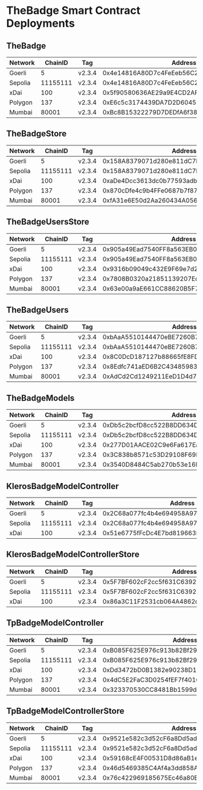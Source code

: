 # TheBadge Smart Contract Deployments

## TheBadge

| Network | ChainID  | Tag    | Address                                    |
| ------- | -------- |--------| ------------------------------------------ |
| Goerli  | 5        | v2.3.4 | 0x4e14816A80D7c4FeEeb56C225e821c6374F4AB56 |
| Sepolia | 11155111 | v2.3.4 | 0x4e14816A80D7c4FeEeb56C225e821c6374F4AB56 |
| xDai    | 100      | v2.3.4 | 0x5f90580636AE29a9E4CD2AFFCE6d73501cD594F2 |
| Polygon | 137      | v2.3.4 | 0xE6c5c3174439DA7D2D60456Ca7eB97E7Dcd551e6 |
| Mumbai  | 80001    | v2.3.4 | 0xBc8B15322279D7DEDfA6f38EC22075491aEDDB0f |

## TheBadgeStore

| Network | ChainID  | Tag    | Address                                    |
| ------- | -------- |--------| ------------------------------------------ |
| Goerli  | 5        | v2.3.4 | 0x158A8379071d280e811dC7b670c22a0b46dC582D |
| Sepolia | 11155111 | v2.3.4 | 0x158A8379071d280e811dC7b670c22a0b46dC582D |
| xDai    | 100      | v2.3.4 | 0xaDe4Dcc3613dc0b77593adb3D694F2F6f71E4125 |
| Polygon | 137      | v2.3.4 | 0x870cDfe4c9b4FFe0687b7f871f6e96793440B214 |
| Mumbai  | 80001    | v2.3.4 | 0xfA31e6E50d2Aa260434A056e7CaA3FD582B1FfE8 |

## TheBadgeUsersStore

| Network | ChainID  | Tag    | Address                                    |
| ------- | -------- |--------| ------------------------------------------ |
| Goerli  | 5        | v2.3.4 | 0x905a49Ead7540FF8a563EB02F66B5c13c5e8eC71 |
| Sepolia | 11155111 | v2.3.4 | 0x905a49Ead7540FF8a563EB02F66B5c13c5e8eC71 |
| xDai    | 100      | v2.3.4 | 0x9316b09049c432E9F69e7d2f613036d936332Ad1 |
| Polygon | 137      | v2.3.4 | 0x7808B0320a21851139207EdAaAAfb1dc4039ceC2 |
| Mumbai  | 80001    | v2.3.4 | 0x63e00a9aE661CC88620B5F71FE03DaDa958B5096 |

## TheBadgeUsers

| Network | ChainID  | Tag    | Address                                    |
| ------- | -------- |--------| ------------------------------------------ |
| Goerli  | 5        | v2.3.4 | 0xbAaA5510144470eBE7260B743CA5516596A0250E |
| Sepolia | 11155111 | v2.3.4 | 0xbAaA5510144470eBE7260B743CA5516596A0250E |
| xDai    | 100      | v2.3.4 | 0x8C0DcD187127b88665fE8FD4F39Cb18758946C0f |
| Polygon | 137      | v2.3.4 | 0x8Edfc741aED6B2C43485983d4C7b6B095b00500c |
| Mumbai  | 80001    | v2.3.4 | 0xAdCd2Cd1249211EeD1D4d72b1E8B53F3A792e5da |

## TheBadgeModels

| Network | ChainID  | Tag    | Address                                    |
| ------- | -------- |--------| ------------------------------------------ |
| Goerli  | 5        | v2.3.4 | 0xDb5c2bcfD8cc522B8DD634DC507E135383049566 |
| Sepolia | 11155111 | v2.3.4 | 0xDb5c2bcfD8cc522B8DD634DC507E135383049566 |
| xDai    | 100      | v2.3.4 | 0x277D01AACE02C9e6Fa617Ea61Ece24BEDa46453c |
| Polygon | 137      | v2.3.4 | 0x3C838b8571c53D29108F69b98145f8FcC446Fa5a |
| Mumbai  | 80001    | v2.3.4 | 0x3540D8484C5ab270b53e16EDD71791d37A49BBf8 |

## KlerosBadgeModelController

| Network | ChainID  | Tag    | Address                                    |
| ------- | -------- |--------| ------------------------------------------ |
| Goerli  | 5        | v2.3.4 | 0x2C68a077fc4b4e694958A978b409e4127D68f811 |
| Sepolia | 11155111 | v2.3.4 | 0x2C68a077fc4b4e694958A978b409e4127D68f811 |
| xDai    | 100      | v2.3.4 | 0x51e6775fFcDc4E7bd819663E9CabD2bE723C4fBf |

## KlerosBadgeModelControllerStore

| Network | ChainID  | Tag    | Address                                    |
| ------- | -------- |--------| ------------------------------------------ |
| Goerli  | 5        | v2.3.4 | 0x5F7BF602cF2cc5f631C639293CA0bC733eCD31A6 |
| Sepolia | 11155111 | v2.3.4 | 0x5F7BF602cF2cc5f631C639293CA0bC733eCD31A6 |
| xDai    | 100      | v2.3.4 | 0x86a3C11F2531cb064A4862d371DCB53793E26437 |

## TpBadgeModelController

| Network | ChainID  | Tag    | Address                                    |
| ------- | -------- |--------| ------------------------------------------ |
| Goerli  | 5        | v2.3.4 | 0xB085F625E976c913b82Bf291d32Dc0E55566D3Af |
| Sepolia | 11155111 | v2.3.4 | 0xB085F625E976c913b82Bf291d32Dc0E55566D3Af |
| xDai    | 100      | v2.3.4 | 0xDd3472bD0B1382e90238D19b5916C71a657eF223 |
| Polygon | 137      | v2.3.4 | 0x4dC5E2FaC3D0254fEF7f40163261b9307c1C9df3 |
| Mumbai  | 80001    | v2.3.4 | 0x323370530CC8481Bb1599d4C9d565053c8BADAb1 |

## TpBadgeModelControllerStore

| Network | ChainID  | Tag    | Address                                    |
| ------- | -------- |--------| ------------------------------------------ |
| Goerli  | 5        | v2.3.4 | 0x9521e582c3d52cF6a8Dd5adc350f66cB0814c281 |
| Sepolia | 11155111 | v2.3.4 | 0x9521e582c3d52cF6a8Dd5adc350f66cB0814c281 |
| xDai    | 100      | v2.3.4 | 0x59168cE4F00531D8d86aB1eeBBB670DB537dA8AB |
| Polygon | 137      | v2.3.4 | 0x46d5469385C4Af4a3dd858AA839fc49d1f6c485f |
| Mumbai  | 80001    | v2.3.4 | 0x76c422969185675Ec46a80B765621B63451cF9F1 |
